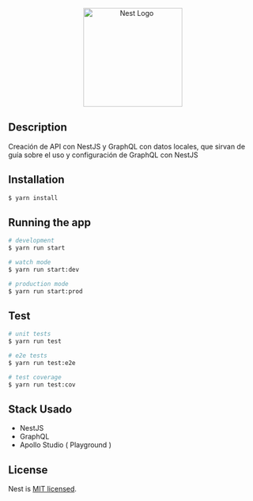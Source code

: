 <p align="center">
  <a href="http://nestjs.com/" target="blank"><img src="https://nestjs.com/img/logo-small.svg" width="200" alt="Nest Logo" /></a>
</p>

## Description

Creación de API con NestJS y GraphQL con datos locales, que sirvan de guía sobre el uso y configuración de GraphQL con NestJS

## Installation

```bash
$ yarn install
```

## Running the app

```bash
# development
$ yarn run start

# watch mode
$ yarn run start:dev

# production mode
$ yarn run start:prod
```

## Test

```bash
# unit tests
$ yarn run test

# e2e tests
$ yarn run test:e2e

# test coverage
$ yarn run test:cov
```

## Stack Usado

- NestJS
- GraphQL
- Apollo Studio ( Playground )

## License

Nest is [MIT licensed](LICENSE).

